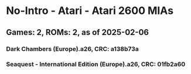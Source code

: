 # No-Intro - Atari - Atari 2600 MIAs
## Games: 2, ROMs: 2, as of 2025-02-06
### Dark Chambers (Europe).a26, CRC: a138b73a
### Seaquest - International Edition (Europe).a26, CRC: 01fb2a60
